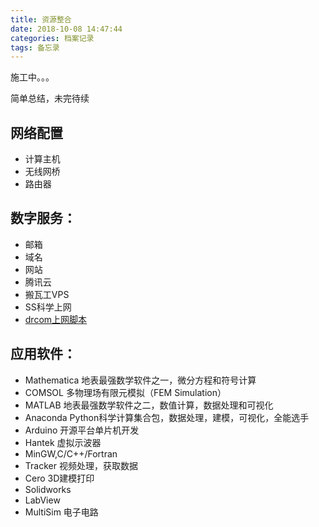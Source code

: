 ```yaml
---
title: 资源整合
date: 2018-10-08 14:47:44
categories: 档案记录
tags: 备忘录
---
```

施工中。。。

简单总结，未完待续
## 网络配置
- 计算主机
- 无线网桥
- 路由器

## 数字服务：
- 邮箱
- 域名
- 网站
- 腾讯云
- 搬瓦工VPS
- SS科学上网
- [drcom上网脚本](https://github.com/drcoms/drcom-generic)

## 应用软件：
- Mathematica 地表最强数学软件之一，微分方程和符号计算
- COMSOL 多物理场有限元模拟（FEM Simulation）
- MATLAB 地表最强数学软件之二，数值计算，数据处理和可视化
- Anaconda Python科学计算集合包，数据处理，建模，可视化，全能选手
- Arduino 开源平台单片机开发
- Hantek 虚拟示波器
- MinGW,C/C++/Fortran
- Tracker 视频处理，获取数据
- Cero 3D建模打印
- Solidworks
- LabView 
- MultiSim 电子电路
